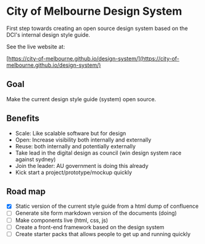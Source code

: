 # City of Melbourne Design System

First step towards creating an open source design system based on the DCI's internal design style guide.

See the live website at:

[https://city-of-melbourne.github.io/design-system/](https://city-of-melbourne.github.io/design-system/)

## Goal

Make the current design style guide (system) open source.

## Benefits


- Scale: Like scalable software but for design
- Open: Increase visibility both internally and externally
- Reuse: both internally and potentially externally
- Take lead in the digital design as council (win design system race against sydney)
- Join the leader: AU government is doing this already
- Kick start a project/prototype/mockup quickly

## Road map

- [x] Static version of the current style guide from a html dump of confluence
- [ ] Generate site form markdown version of the documents (doing)
- [ ] Make components live (html, css, js)
- [ ] Create a front-end framework based on the design system
- [ ] Create starter packs that allows people to get up and running quickly
